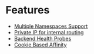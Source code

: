 # Features

* [Multiple Namespaces Support](features/multiple-namespaces.md)
* [Private IP for internal routing](features/private-ip.md)
* [Backend Health Probes](features/probes.md)
* [Cookie Based Affinity](features/cookie-affinity.md)
